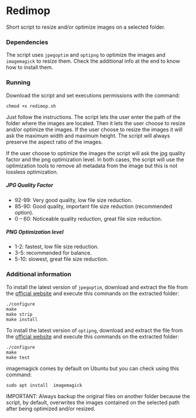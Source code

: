 # Redimop

Short script to resize and/or optimize images on a selected folder.

### Dependencies

The script uses `jpegoptim` and `optipng` to optimize the images and `imagemagick` to resize them. Check the additional info at the end to know how to install them. 

### Running

Download the script and set executions permissions with the command:

`chmod +x redimop.sh`

Just follow the instructions. The script lets the user enter the path of the folder where the images are located. Then it lets the user choose to resize and/or optimize the images. If the user choose to resize the images it will ask the maximum width and maximum height. The script will always preserve the aspect ratio of the images. 

If the user choose to optimize the images the script will ask the jpg quality factor and the png optimization level. In both cases, the script will use the optimization tools to remove all metadata from the image but this is not lossless optimization.

##### JPG Quality Factor

- 92-99: Very good quality, low file size reduction.
- 85-90: Good quality, important file size reduction (recommended option).
- 0 – 60: Noticeable quality reduction, great file size reduction. 

##### PNG Optimization level
- 1-2: fastest, low file size reduction.
- 3-5: recommended for balance. 
- 5-10: slowest, great file size reduction. 

### Additional information

To install the latest version of `jpegoptim`, download and extract the file from the [official website](http://www.kokkonen.net/tjko/projects.html#Jpegoptim) and execute this commands on the extracted folder:
```
./configure
make
make strip
make install
```
To install the latest version of `optipng`, download and extract the file from the [official website](http://optipng.sourceforge.net/) and execute this commands on the extracted folder:
```
./configure
make
make test
```
imagemagick comes by default on Ubuntu but you can check using this command:

`sudo apt install  imagemagick`

IMPORTANT: Always backup the original files on another folder because the script, by default, overwrites the images contained on the selected path after being optimized and/or resized. 
